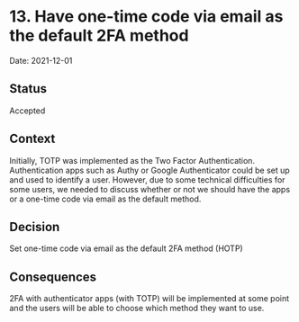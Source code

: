 # 13. Have one-time code via email as the default 2FA method

Date: 2021-12-01

## Status

Accepted

## Context

Initially, TOTP was implemented as the Two Factor Authentication. Authentication apps such as Authy or Google Authenticator could be set up and used to identify a user. However, due to some technical difficulties for some users, we needed to discuss whether or not we should have the apps or a one-time code via email as the default method.

## Decision

Set one-time code via email as the default 2FA method (HOTP)

## Consequences

2FA with authenticator apps (with TOTP) will be implemented at some point and the users will be able to choose which method they want to use.
